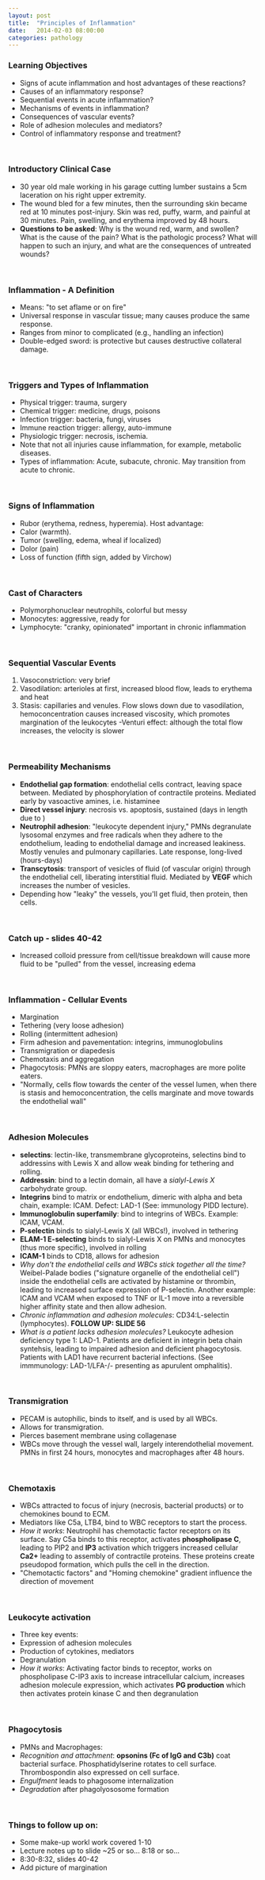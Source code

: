 ```yaml
---
layout: post
title:  "Principles of Inflammation"
date:   2014-02-03 08:00:00
categories: pathology
---
```


### Learning Objectives
- Signs of acute inflammation and host advantages of these reactions?
- Causes of an inflammatory response?
- Sequential events in acute inflammation?
- Mechanisms of events in inflammation?
- Consequences of vascular events?
- Role of adhesion molecules and mediators?
- Control of inflammatory response and treatment?

<span><br></span>

### Introductory Clinical Case
- 30 year old male working in his garage cutting lumber sustains a 5cm laceration on his right upper extremity.
- The wound bled for a few minutes, then the surrounding skin became red at 10 minutes post-injury. Skin was red, puffy, warm, and painful at 30 minutes. Pain, swelling, and erythema improved by 48 hours. 
- **Questions to be asked**: Why is the wound red, warm, and swollen? What is the cause of the pain? What is the pathologic process? What will happen to such an injury, and what are the consequences of untreated wounds?

<span><br></span>

### Inflammation - A Definition
- Means: "to set aflame or on fire"
- Universal response in vascular tissue; many causes produce the same response.
- Ranges from minor to complicated (e.g., handling an infection)
- Double-edged sword: is protective but causes destructive collateral damage.

<span><br></span>

### Triggers and Types of Inflammation
- Physical trigger: trauma, surgery
- Chemical trigger: medicine, drugs, poisons
- Infection trigger: bacteria, fungi, viruses
- Immune reaction trigger: allergy, auto-immune
- Physiologic trigger: necrosis, ischemia.
- Note that not all injuries cause inflammation, for example, metabolic diseases.
- Types of inflammation: Acute, subacute, chronic. May transition from acute to chronic.

<span><br></span>

### Signs of Inflammation
- Rubor (erythema, redness, hyperemia). Host advantage: 
- Calor (warmth). 
- Tumor (swelling, edema, wheal if localized)
- Dolor (pain)
- Loss of function (fifth sign, added by Virchow)

<span><br></span>

### Cast of Characters
- Polymorphonuclear neutrophils, colorful but messy
- Monocytes: aggressive, ready for 
- Lymphocyte: "cranky, opinionated" important in chronic inflammation

<span><br></span>

### Sequential Vascular Events
1. Vasoconstriction: very brief
2. Vasodilation: arterioles at first, increased blood flow, leads to erythema and heat
3. Stasis: capillaries and venules. Flow slows down due to vasodilation, hemoconcentration causes increased viscosity, which promotes margination of the leukocytes
-Venturi effect: although the total flow increases, the velocity is slower

<span><br></span>

### Permeability Mechanisms
- **Endothelial gap formation**: endothelial cells contract, leaving space between. Mediated by phosphorylation of contractile proteins. Mediated early by vasoactive amines, i.e. histaminee
- **Direct vessel injury**: necrosis vs. apoptosis, sustained (days in length due to )
- **Neutrophil adhesion**: "leukocyte dependent injury," PMNs degranulate lysosomal enzymes and free radicals when they adhere to the endothelium, leading to endothelial damage and increased leakiness.  Mostly venules and pulmonary capillaries. Late response, long-lived (hours-days)
- **Transcytosis**: transport of vesicles of fluid (of vascular origin) through the endothelial cell, liberating interstitial fluid. Mediated by **VEGF** which increases the number of vesicles.
- Depending how "leaky" the vessels, you'll get fluid, then protein, then cells.

<span><br></span>

### Catch up - slides 40-42
- Increased colloid pressure from cell/tissue breakdown will cause more fluid to be "pulled" from the vessel, increasing edema

<span><br></span>

### Inflammation - Cellular Events
- Margination
- Tethering (very loose adhesion)
- Rolling (intermittent adhesion)
- Firm adhesion and pavementation: integrins, immunoglobulins
- Transmigration or diapedesis
- Chemotaxis and aggregation
- Phagocytosis: PMNs are sloppy eaters, macrophages are more polite eaters.
- "Normally, cells flow towards the center of the vessel lumen, when there is stasis and hemoconcentration, the cells marginate and move towards the endothelial wall"

<span><br></span>

### Adhesion Molecules
- **selectins**: lectin-like, transmembrane glycoproteins, selectins bind to addressins with Lewis X and allow weak binding for tethering and rolling. 
- **Addressin**: bind to a lectin domain, all have a *sialyl-Lewis X* carbohydrate group. 
- **Integrins** bind to matrix or endothelium, dimeric with alpha and beta chain, example: ICAM. Defect: LAD-1 (See: immunology PIDD lecture). 
- **Immunoglobulin superfamily**: bind to integrins of WBCs. Example: ICAM, VCAM.
- **P-selectin** binds to sialyl-Lewis X (all WBCs!), involved in tethering
- **ELAM-1 E-selecting** binds to sialyl-Lewis X on PMNs and monocytes (thus more specific), involved in rolling
- **ICAM-1** binds to CD18, allows for adhesion
- *Why don't the endothelial cells and WBCs stick together all the time?* Weibel-Palade bodies ("signature organelle of the endothelial cell") inside the endothelial cells are activated by histamine or thrombin, leading to increased surface expression of P-selectin. Another example: ICAM and VCAM when exposed to TNF or IL-1 move into a reversible higher affinity state and then allow adhesion.
- *Chronic inflammation and adhesion molecules*: CD34:L-selectin (lymphocytes). **FOLLOW UP: SLIDE 56**
- *What is a patient lacks adhesion molecules?* Leukocyte adhesion deficiency type 1: LAD-1. Patients are deficient in integrin beta chain syntehsis, leading to impaired adhesion and deficient phagocytosis. Patients with LAD1 have recurrent bacterial infections. (See immmunology: LAD-1/LFA-/- presenting as apurulent omphalitis).

<span><br></span>

### Transmigration
- PECAM is autophilic, binds to itself, and is used by all WBCs. 
- Allows for transmigration.
- Pierces basement membrane using collagenase
- WBCs move through the vessel wall, largely interendothelial movement. PMNs in first 24 hours, monocytes and macrophages after 48 hours.

<span><br></span>

### Chemotaxis
- WBCs attracted to focus of injury (necrosis, bacterial products) or to chemokines bound to ECM.
- Mediators like C5a, LTB4, bind to WBC receptors to start the process.
- *How it works*: Neutrophil has chemotactic factor receptors on its surface. Say C5a binds to this receptor, activates **phospholipase C**, leading to PIP2 and **IP3** activation which triggers increased cellular **Ca2+** leading to assembly of contractile proteins. These proteins create pseudopod formation, which pulls the cell in the direction.
- "Chemotactic factors" and "Homing chemokine" gradient influence the direction of movement

<span><br></span>

### Leukocyte activation
- Three key events:
- Expression of adhesion molecules
- Production of cytokines, mediators
- Degranulation
- *How it works*: Activating factor binds to receptor, works on phospholipase C-IP3 axis to increase intracellular calcium, increases adhesion molecule expression, which activates **PG production**  which then activates protein kinase C and then degranulation

<span><br></span>

### Phagocytosis
- PMNs and Macrophages:
- *Recognition and attachment*: **opsonins (Fc of IgG and C3b)** coat bacterial surface. Phosphatidylserine rotates to cell surface. Thrombospondin also expressed on cell surface. 
- *Engulfment* leads to phagosome internalization
- *Degradation* after phagolyososome formation

<span><br></span>

### Things to follow up on:
- Some make-up workl work covered 1-10
- Lecture notes up to slide ~25 or so... 8:18 or so...
- 8:30-8:32, slides 40-42
- Add picture of margination

